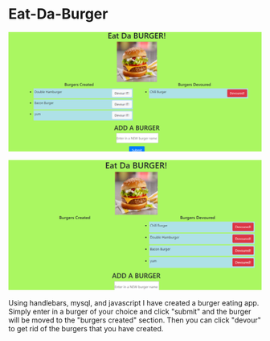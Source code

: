 # Eat-Da-Burger

![screenshot](screenshot1.png)


![screenshot](screenshot2.png)



Using handlebars, mysql, and javascript I have created a burger eating app.  Simply enter in a burger of your choice and click "submit"
and the burger will be moved to the "burgers created" section.  Then you can click "devour" to get rid of the burgers that you have created.
